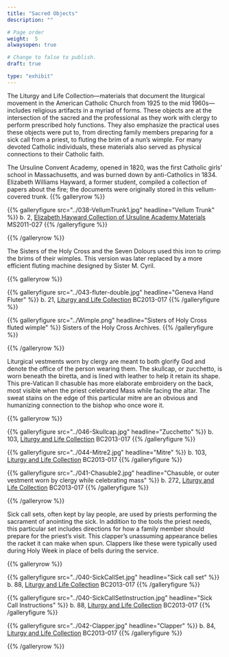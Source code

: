 ```yaml
---
title: "Sacred Objects"
description: ""

# Page order
weight:  5
alwaysopen: true

# Change to false to publish.
draft: true

type: "exhibit"
---
```

The Liturgy and Life Collection—materials that document the liturgical movement in the American Catholic Church from 1925 to the mid 1960s—includes religious artifacts in a myriad of forms. These objects are at the intersection of the sacred and the professional as they work with clergy to perform prescribed holy functions. They also emphasize the practical uses these objects were put to, from directing family members preparing for a sick call from a priest, to fluting the brim of a nun’s wimple. For many devoted Catholic individuals, these materials also served as physical connections to their Catholic faith.

The Ursuline Convent Academy, opened in 1820, was the first Catholic girls’ school in Massachusetts, and was burned down by anti-Catholics in 1834. Elizabeth Williams Hayward, a former student, compiled a collection of papers about the fire; the documents were originally stored in this vellum-covered trunk. 
{{% galleryrow %}}

{{% galleryfigure src="../038-VellumTrunk1.jpg" headline="Vellum Trunk" %}}
b. 2, [Elizabeth Hayward Collection of Ursuline Academy Materials](https://bc-primo.hosted.exlibrisgroup.com/primo-explore/fulldisplay?docid=ALMA-BC21419981350001021&context=L&vid=bclib_new&search_scope=onesearch&tab=onesearch&lang=en_US) MS2011-027
{{% /galleryfigure %}}

{{% /galleryrow %}}

The Sisters of the Holy Cross and the Seven Dolours used this iron to crimp the brims of their wimples. This version was later replaced by a more efficient fluting machine designed by Sister M. Cyril. 

{{% galleryrow %}}

{{% galleryfigure src="../043-fluter-double.jpg" headline="Geneva Hand Fluter" %}}
b. 21, [Liturgy and Life Collection](https://bc-primo.hosted.exlibrisgroup.com/primo-explore/fulldisplay?docid=ALMA-BC21440260550001021&context=L&vid=bclib_new&search_scope=bcl&tab=bcl_only&lang=en_US) BC2013-017
{{% /galleryfigure %}}

{{% galleryfigure src="../Wimple.png" headline="Sisters of Holy Cross fluted wimple" %}}
Sisters of the Holy Cross Archives.
{{% /galleryfigure %}}

{{% /galleryrow %}}

Liturgical vestments worn by clergy are meant to both glorify God and denote the office of the person wearing them. The skullcap, or zucchetto, is worn beneath the biretta, and is lined with leather to help it retain its shape. This pre-Vatican II chasuble has more elaborate embroidery on the back, most visible when the priest celebrated Mass while facing the altar. The sweat stains on the edge of this particular mitre are an obvious and humanizing connection to the bishop who once wore it. 

{{% galleryrow %}}

{{% galleryfigure src="../046-Skullcap.jpg" headline="Zucchetto" %}}
b. 103, [Liturgy and Life Collection](https://bc-primo.hosted.exlibrisgroup.com/primo-explore/fulldisplay?docid=ALMA-BC21440260550001021&context=L&vid=bclib_new&search_scope=bcl&tab=bcl_only&lang=en_US) BC2013-017
{{% /galleryfigure %}}

{{% galleryfigure src="../044-Mitre2.jpg" headline="Mitre" %}}
b. 103, [Liturgy and Life Collection](https://bc-primo.hosted.exlibrisgroup.com/primo-explore/fulldisplay?docid=ALMA-BC21440260550001021&context=L&vid=bclib_new&search_scope=bcl&tab=bcl_only&lang=en_US) BC2013-017
{{% /galleryfigure %}}

{{% galleryfigure src="../041-Chasuble2.jpg" headline="Chasuble, or outer vestment worn by clergy while celebrating mass" %}}
b. 272, [Liturgy and Life Collection](https://bc-primo.hosted.exlibrisgroup.com/primo-explore/fulldisplay?docid=ALMA-BC21440260550001021&context=L&vid=bclib_new&search_scope=bcl&tab=bcl_only&lang=en_US) BC2013-017
{{% /galleryfigure %}}

{{% /galleryrow %}}

Sick call sets, often kept by lay people, are used by priests performing the sacrament of anointing the sick. In addition to the tools the priest needs, this particular set includes directions for how a family member should prepare for the priest’s visit. This clapper’s unassuming appearance belies the racket it can make when spun. Clappers like these were typically used during Holy Week in place of bells during the service.

{{% galleryrow %}}

{{% galleryfigure src="../040-SickCallSet.jpg" headline="Sick call set" %}}
b. 88, [Liturgy and Life Collection](https://bc-primo.hosted.exlibrisgroup.com/primo-explore/fulldisplay?docid=ALMA-BC21440260550001021&context=L&vid=bclib_new&search_scope=bcl&tab=bcl_only&lang=en_US) BC2013-017
{{% /galleryfigure %}}

{{% galleryfigure src="../040-SickCallSetInstruction.jpg" headline="Sick Call Instructions" %}}
b. 88, [Liturgy and Life Collection](https://bc-primo.hosted.exlibrisgroup.com/primo-explore/fulldisplay?docid=ALMA-BC21440260550001021&context=L&vid=bclib_new&search_scope=bcl&tab=bcl_only&lang=en_US) BC2013-017
{{% /galleryfigure %}}

{{% galleryfigure src="../042-Clapper.jpg" headline="Clapper" %}}
b. 84, [Liturgy and Life Collection](https://bc-primo.hosted.exlibrisgroup.com/primo-explore/fulldisplay?docid=ALMA-BC21440260550001021&context=L&vid=bclib_new&search_scope=bcl&tab=bcl_only&lang=en_US) BC2013-017
{{% /galleryfigure %}}

{{% /galleryrow %}}
